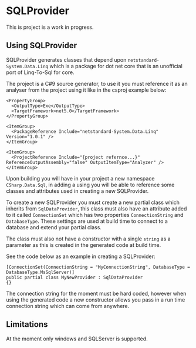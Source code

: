 # SQLProvider

This is project is a work in progress.

## Using SQLProvider
SQLProvider generates classes that depend upon `netstandard-System.Data.Linq` which is a package for dot net core that is an unofficial port of Linq-To-Sql for core.

The project is a C#9 source generator, to use it you must reference it as an analyser from the project using it like in the csproj example below:

```
<PropertyGroup>
  <OutputType>Exe</OutputType>
  <TargetFramework>net5.0</TargetFramework>
</PropertyGroup>

<ItemGroup>
  <PackageReference Include="netstandard-System.Data.Linq" Version="1.0.1" />
</ItemGroup>

<ItemGroup>
  <ProjectReference Include="{project refernce...}" ReferenceOutputAssembly="false" OutputItemType="Analyzer" />
</ItemGroup>
```

Upon building you will have in your project a new namespace `CSharp.Data.Sql`, in adding a using you will be able to reference some classes and attributes used in creating a new SQLProvider.

To create a new SQLProvider you must create a new partial class which inherits from `SqlDataProvider`, this class must also have an attribute added to it called `ConnectionSet` which has two properties `ConnectionString` and `DatabaseType`. These settings are used at build time to connect to a database and extend your partial class.

The class must also not have a constructor with a single `string` as a parameter as this is created in the generated code at build time.

See the code below as an example in creating a SQLProvider:

```
[ConnectionSet(ConnectionString = "MyConnectionString", DatabaseType = DatabaseType.MsSqlServer)]
public partial class MyNewProvider : SqlDataProvider
{}
```

The connection string for the moment must be hard coded, however when using the generated code a new constructor allows you pass in a run time connection string which can come from anywhere.

## Limitations
At the moment only windows and SQLServer is supported.
